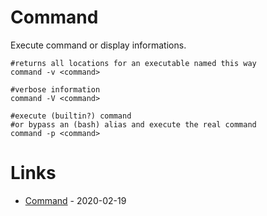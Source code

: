 # Command

Execute command or display informations.

```
#returns all locations for an executable named this way
command -v <command>

#verbose information
command -V <command>

#execute (builtin?) command
#or bypass an (bash) alias and execute the real command
command -p <command>
```

# Links

* [Command](https://bash.cyberciti.biz/guide/Command) - 2020-02-19
